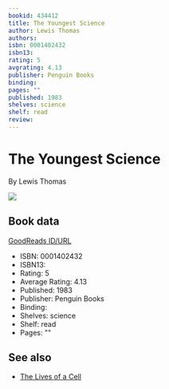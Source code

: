 ```yaml
---
bookid: 434412
title: The Youngest Science
author: Lewis Thomas
authors: 
isbn: 0001402432
isbn13: 
rating: 5
avgrating: 4.13
publisher: Penguin Books
binding: 
pages: ""
published: 1983
shelves: science
shelf: read
review: 
---
```


# The Youngest Science

By Lewis Thomas

![](https://i.gr-assets.com/images/S/compressed.photo.goodreads.com/books/1526767061l/434412.jpg)

## Book data

[GoodReads ID/URL](https://www.goodreads.com/book/show/434412)

- ISBN: 0001402432
- ISBN13: 
- Rating: 5
- Average Rating: 4.13
- Published: 1983
- Publisher: Penguin Books
- Binding: 
- Shelves: science
- Shelf: read
- Pages: ""


## See also

- [The Lives of a Cell](The_Lives_of_a_Cell-_Notes_of_a_Biology_Watcher.md)
